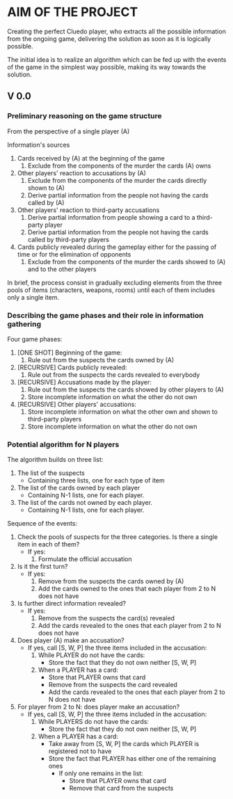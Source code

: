 # AIM OF THE PROJECT
Creating the perfect Cluedo player, who extracts all the possible information
from the ongoing game, delivering the solution as soon as it is logically
possible.

The initial idea is to realize an algorithm which can be fed up with the events
of the game in the simplest way possible, making its way towards the solution.

## V 0.0
### Preliminary reasoning on the game structure
From the perspective of a single player (A)

Information's sources
1. Cards received by (A) at the beginning of the game
    1. Exclude from the components of the murder the cards (A) owns
1. Other players' reaction to accusations by (A)
    1. Exclude from the components of the murder the cards directly shown to (A)
    1. Derive partial information from the people not having the cards called by
    (A)
1. Other players' reaction to third-party accusations
    1. Derive partial information from people showing a card to a third-party
    player
    1. Derive partial information from the people not having the cards called by
    third-party players
1. Cards publicly revealed during the gameplay either for the passing of time or
for the elimination of opponents
    1. Exclude from the components of the murder the cards showed to (A) and to
    the other players

In brief, the process consist in gradually excluding elements from the three
pools of items (characters, weapons, rooms) until each of them includes only a
single item.

### Describing the game phases and their role in information gathering
Four game phases:
1. [ONE SHOT] Beginning of the game:
    1. Rule out from the suspects the cards owned by (A)
1. [RECURSIVE] Cards publicly revealed:
    1. Rule out from the suspects the cards revealed to everybody
1. [RECURSIVE] Accusations made by the player:
    1. Rule out from the suspects the cards showed by other players to (A)
    1. Store incomplete information on what the other do not own
1. [RECURSIVE] Other players' accusations:
    1. Store incomplete information on what the other own and shown to
    third-party players
    1. Store incomplete information on what the other do not own


### Potential algorithm for N players
The algorithm builds on three list:
1. The list of the suspects
    - Containing three lists, one for each type of item
1. The list of the cards owned by each player
    - Containing N-1 lists, one for each player.
1. The list of the cards not owned by each player.
    - Containing N-1 lists, one for each player.

Sequence of the events:
1. Check the pools of suspects for the three categories. Is there a single item
in each of them?
    - If yes:
        1. Formulate the official accusation
1. Is it the first turn?
    - If yes:
        1. Remove from the suspects the cards owned by (A)
        1. Add the cards owned to the ones that each player from 2 to N does not
        have
1. Is further direct information revealed?
    - If yes:
        1. Remove from the suspects the card(s) revealed
        1. Add the cards revealed to the ones that each player from 2 to N does
        not have
1. Does player (A) make an accusation?
    - If yes, call [S, W, P] the three items included in the accusation:
        1. While PLAYER do not have the cards:
            - Store the fact that they do not own neither [S, W, P]
        1. When a PLAYER has a card:
            - Store that PLAYER owns that card
            - Remove from the suspects the card revealed
            - Add the cards revealed to the ones that each player from 2 to N
            does not have
1. For player from 2 to N: does player make an accusation?
    - If yes, call [S, W, P] the three items included in the accusation:
        1. While PLAYERS do not have the cards:
            - Store the fact that they do not own neither [S, W, P]
        1. When a PLAYER has a card:
            - Take away from [S, W, P] the cards which PLAYER is registered not
            to have
            - Store the fact that PLAYER has either one of the remaining ones
                - If only one remains in the list:
                    - Store that PLAYER owns that card
                    - Remove that card from the suspects
